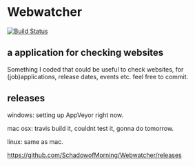 # Webwatcher
[![Build Status](https://travis-ci.org/SchadowofMorning/Webwatcher.svg?branch=master)](https://travis-ci.org/SchadowofMorning/Webwatcher)
## a application for checking websites

Something I coded that could be useful to check websites, for (job)applications, release dates, events etc.
feel free to commit.

## releases

windows: setting up AppVeyor right now.

mac osx: travis build it, couldnt test it, gonna do tomorrow.

linux: same as mac.

https://github.com/SchadowofMorning/Webwatcher/releases
